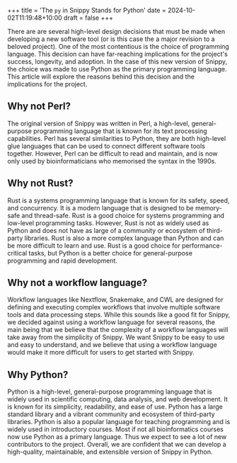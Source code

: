 +++
title = 'The `py` in Snippy Stands for Python'
date = 2024-10-02T11:19:48+10:00
draft = false
+++

There are are several high-level design decisions that must be made when developing a new software tool (or is this case the a major revision to a beloved project). One of the most contentious is the choice of programming language. This decision can have far-reaching implications for the project's success, longevity, and adoption. In the case of this new version of Snippy, the choice was made to use Python as the primary programming language. This article will explore the reasons behind this decision and the implications for the project.

## Why not Perl?

The original version of Snippy was written in Perl, a high-level, general-purpose programming language that is known for its text processing capabilities. Perl has several similarities to Python, they are both high-level glue languages that can be used to connect different software tools together. However, Perl can be difficult to read and maintain, and is now only used by bioinformaticians who memorised the syntax in the 1990s.

## Why not Rust?

Rust is a systems programming language that is known for its safety, speed, and concurrency. It is a modern language that is designed to be memory-safe and thread-safe. Rust is a good choice for systems programming and low-level programming tasks. However, Rust is not as widely used as Python and does not have as large of a community or ecosystem of third-party libraries. Rust is also a more complex language than Python and can be more difficult to learn and use. Rust is a good choice for performance-critical tasks, but Python is a better choice for general-purpose programming and rapid development.

## Why not a workflow language?

Workflow languages like Nextflow, Snakemake, and CWL are designed for defining and executing complex workflows that involve multiple software tools and data processing steps. While this sounds like a good fit for Snippy, we decided against using a workflow language for several reasons, the main being that we believe that the complexity of a workflow languages will take away from the simplicity of Snippy. We want Snippy to be easy to use and easy to understand, and we believe that using a workflow language would make it more difficult for users to get started with Snippy.

## Why Python?

Python is a high-level, general-purpose programming language that is widely used in scientific computing, data analysis, and web development. It is known for its simplicity, readability, and ease of use. Python has a large standard library and a vibrant community and ecosystem of third-party libraries. Python is also a popular language for teaching programming and is widely used in introductory courses. Most if not all bioinformatics courses now use Python as a primary language. Thus we expect to see a lot of new contributors to the project. Overall, we are confident that we can develop a high-quality, maintainable, and extensible version of Snippy in Python.